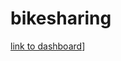 # bikesharing

[link to dashboard]([https://public.tableau.com/app/profile/alexandra.henthorne/viz/NYC_Citibike_Challenge_16653730075390/Story1?publish=yes)]

